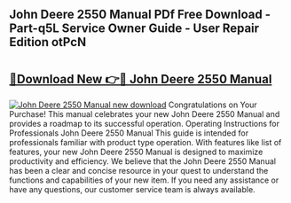 ## John Deere 2550 Manual PDf Free Download - Part-q5L Service Owner Guide - User Repair Edition otPcN

# <h2><a href="http://bc94937.oget.top/?id=John+Deere+2550+Manual">🔗Download New 👉🔴 John Deere 2550 Manual</a></h2>

[![John Deere 2550 Manual new download](https://i.imgur.com/5g1atiW.png)](http://bc94937.oget.top/?id=John+Deere+2550+Manual)
Congratulations on Your Purchase! This manual celebrates your new John Deere 2550 Manual and provides a roadmap to its successful operation. Operating Instructions for Professionals John Deere 2550 Manual This guide is intended for professionals familiar with product type operation. With features like list of features, your new John Deere 2550 Manual is designed to maximize productivity and efficiency. We believe that the John Deere 2550 Manual has been a clear and concise resource in your quest to understand the functions and capabilities of your new item. If you need any assistance or have any questions, our customer service team is always available.
